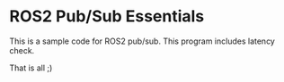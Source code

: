 # ROS2 Pub/Sub Essentials

This is a sample code for ROS2 pub/sub.
This program includes latency check.

That is all ;)

